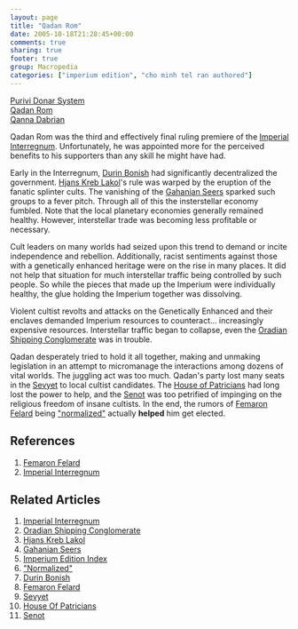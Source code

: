 ```yaml
---
layout: page
title: "Qadan Rom"
date: 2005-10-18T21:28:45+00:00
comments: true
sharing: true
footer: true
group: Macropedia
categories: ["imperium edition", "cho minh tel ran authored"]
---
```


<div class='row'>
	<div class='col-md-4'><a href='/macropedia/purivi-donar-system'>Purivi Donar System</a></div>
	<div class='col-md-4'><a href='/macropedia/qadan-rom'>Qadan Rom</a></div>
	<div class='col-md-4'><a href='/macropedia/qanna-dabrian'>Qanna Dabrian</a></div>
</div>


Qadan Rom was the third and effectively final ruling premiere of the [Imperial Interregnum](/macropedia/imperial-interregnum). Unfortunately, he was appointed more for the perceived benefits to his supporters than any skill he might have had.

Early in the Interregnum, [Durin Bonish](/macropedia/durin-bonish) had significantly decentralized the government. [Hjans Kreb Lakol](/macropedia/hjans-kreb-lakol)'s rule was warped by the eruption of the fanatic splinter cults. The vanishing of the [Gahanian Seers](/macropedia/gahanian-seers) sparked such groups to a fever pitch. Through all of this the insterstellar economy fumbled. Note that the local planetary economies generally remained healthy. However, interstellar trade was becoming less profitable or necessary. 

Cult leaders on many worlds had seized upon this trend to demand or incite independence and rebellion. Additionally, racist sentiments against those with a genetically enhanced heritage were on the rise in many places. It did not help that situation for much interstellar traffic being controlled by such people. So while the pieces that made up the Imperium were individually healthy, the glue holding the Imperium together was dissolving.

Violent cultist revolts and attacks on the Genetically Enhanced and their enclaves demanded Imperium resources to counteract... increasingly expensive resources. Interstellar traffic began to collapse, even the [Oradian Shipping Conglomerate](/macropedia/oradian-shipping-conglomerate) was in trouble.

Qadan desperately tried to hold it all together, making and unmaking legislation in an attempt to micromanage the interactions among dozens of vital worlds. The juggling act was too much. Qadan's party lost many seats in the [Sevyet](/macropedia/imperial-congress) to local cultist candidates. The [House of Patricians](/macropedia/imperial-congress) had long lost the power to help, and the [Senot](/macropedia/imperial-congress) was too petrified of impinging on the religious freedom of insane cultists. In the end, the rumors of [Femaron Felard](/macropedia/femaron-felard) being ["normalized"](/macropedia/normalized-anthorph) actually **helped** him get elected. 


## References
1. [Femaron Felard](/macropedia/femaron-felard)
1. [Imperial Interregnum](/macropedia/imperial-interregnum)

## Related Articles

1. [Imperial Interregnum](/macropedia/imperial-interregnum)
2. [Oradian Shipping Conglomerate](/macropedia/oradian-shipping-conglomerate)
3. [Hjans Kreb Lakol](/macropedia/hjans-kreb-lakol)
4. [Gahanian Seers](/macropedia/gahanian-seers)
5. [Imperium Edition Index](/macropedia/imperium-edition-index)
6. ["Normalized"](/macropedia/normalized-anthorph)
7. [Durin Bonish](/macropedia/durin-bonish)
8. [Femaron Felard](/macropedia/femaron-felard)
9. [Sevyet](/macropedia/imperial-congress)
10. [House Of Patricians](/macropedia/imperial-congress)
11. [Senot](/macropedia/imperial-congress)



 
